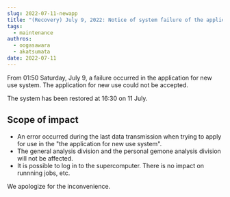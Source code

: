 ```yaml
---
slug: 2022-07-11-newapp
title: "(Recovery) July 9, 2022: Notice of system failure of the application for new use system."
tags:
  - maintenance
authros:
  - oogasawara
  - akatsumata
date: 2022-07-11
---
```


From 01:50 Saturday, July 9, a failure occurred in the application for new use system.
The application for new use could not be accepted.

The system has been restored at 16:30 on 11 July.


## Scope of impact
- An error occurred during the last data transmission when trying to apply for use in the "the application for new use system".
- The general analysis division and the personal gemone analysis division will not be affected.
- It is possible to log in to the supercomputer. There is no impact on runnning jobs, etc.

We apologize for the inconvenience.

